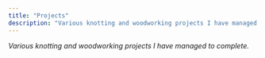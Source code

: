 ```yaml
---
title: "Projects"
description: "Various knotting and woodworking projects I have managed to complete."
---
```


*Various knotting and woodworking projects I have managed to complete.*
